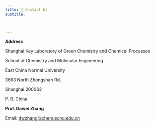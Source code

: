 ```yaml
---
title: 🔭 Contact Us
subtitle: 
 


---
```


**Address**

Shanghai Key Laboratory of Green Chemistry and Chemical Processes

School of Chemistry and Molecular Engineering

East China Normal University

3663 North Zhongshan Rd.

Shanghai 200062

P. R. China



**Prof. Dawei Zhang**

Email: dwzhang@chem.ecnu.edu.cn
